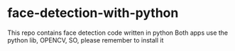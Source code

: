 # face-detection-with-python
This repo contains face detection code written in python 
Both apps use the python lib, OPENCV, SO, please remember to install it
